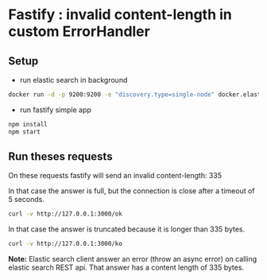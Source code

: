 # Fastify : invalid content-length in custom ErrorHandler

## Setup

* run elastic search in background

```sh
docker run -d -p 9200:9200 -e "discovery.type=single-node" docker.elastic.co/elasticsearch/elasticsearch:7.9.0
```

* run fastify simple app

```sh
npm install
npm start
```

## Run theses requests

On these requests fastify will send an invalid content-length: 335

In that case the answer is full, but the connection is close after a timeout of 5 seconds.

```sh
curl -v http://127.0.0.1:3000/ok
```


In that case the answer is truncated because it is longer than 335 bytes.

```sh
curl -v http://127.0.0.1:3000/ko
```

**Note:**
Elastic search client answer an error (throw an async error) on calling elastic search REST api. That answer has a content length of 335 bytes.